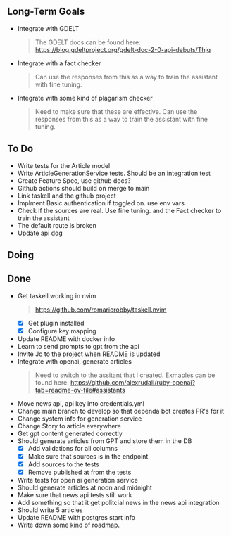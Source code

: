 ## Long-Term Goals

- Integrate with GDELT
    > The GDELT docs can be found here: https://blog.gdeltproject.org/gdelt-doc-2-0-api-debuts/Thjq
- Integrate with a fact checker
    > Can use the responses from this as a way to train the assistant with fine tuning.
- Integrate with some kind of plagarism checker
    > Need to make sure that these are effective.
    > Can use the responses from this as a way to train the assistant with fine tuning.

## To Do

- Write tests for the Article model
- Write ArticleGenerationService tests. Should be an integration test
- Create Feature Spec, use github docs?
- Github actions should build on merge to main
- Link taskell and the github project
- Implment Basic authentication if toggled on. use env vars
- Check if the sources are real. Use fine tuning. and the Fact checker to train the assistant
- The default route is broken
- Update api dog

## Doing


## Done

- Get taskell working in nvim
    > https://github.com/romariorobby/taskell.nvim
    * [x] Get plugin installed
    * [x] Configure key mapping
- Update README with docker info
- Learn to send prompts to gpt from the api
- Invite Jo to the project when README is updated
- Integrate with openai, generate articles
    > Need to switch to the assitant that I created. Exmaples can be found here: https://github.com/alexrudall/ruby-openai?tab=readme-ov-file#assistants
- Move news api, api key into credentials.yml
- Change main branch to develop so that dependa bot creates PR's for it
- Change system info for generation service
- Change Story to article everywhere
- Get gpt content generated correctly
- Should generate articles from GPT and store them in the DB
    * [x] Add validations for all columns
    * [x] Make sure that sources is in the endpoint
    * [x] Add sources to the tests
    * [x] Remove published at from the tests
- Write tests for open ai generation service
- Should generate articles at noon and midnight
- Make sure that news api tests still work
- Add something so that it get politcial news in the news api integration
- Should write 5 articles
- Update README with postgres start info
- Write down some kind of roadmap.
